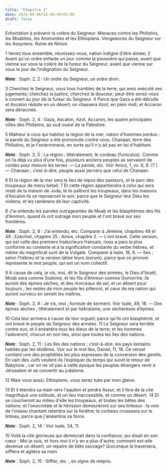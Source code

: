 ```yaml
---
title: "Chapitre 2"
date: 2024-09-06T18:40:49+02:00
draft: false
---
```



Exhortation à prévenir la colère du Seigneur.
Menaces contre les Philistins, les Moabites, les Ammonites et les Ethiopiens.
Vengeances du Seigneur sur les Assyriens.
Ruine de Ninive.


1 Venez tous ensemble, réunissez-vous, nation indigne d'être aimée; 2 Avant qu'un ordre enfante un jour comme la poussière qui passe, avant que vienne sur vous la colère de la fureur du Seigneur, avant que vienne sur vous le jour de l'indignation du Seigneur.

***Note*** :  Soph. 2, 2 : Un ordre du Seigneur, un ordre divin.

3 Cherchez le Seigneur, vous tous humbles de la terre, qui avez exécuté ses jugements; cherchez la justice, cherchez la douceur; peut-être serez-vous à couvert au jour de la fureur du Seigneur. 4 Parce que Gaza a été détruite et Ascalon réduite en un désert; on chassera Azot, en plein midi, et Accaron sera déracinée.

***Note*** :  Soph. 2, 4 : Gaza, Ascalon, Azot, Accaron, les quatre principales villes des Philistins, au sud-ouest de la Palestine.

5 Malheur à vous qui habitez la région de la mer, nation d'hommes perdus : la parole du Seigneur a été prononcée contre vous, Chanaan, terre des Philistins, et je t'exterminerai, en sorte qu'il n'y ait pas en toi d'habitant.

***Note*** :  Soph. 2, 5 : La région ; littéralement, le cordeau (funiculus). Comme on l’a déjà vu plus d’une fois, plusieurs anciens peuples se servaient de cordes pour mesure les terres. ― La parole, etc. Voir Amos, 1, vv. 6, 8. (? ) ― Chanaan ; c’est-à-dire, peuple aussi pervers que celui de Chanaan.

6 Et la région de la mer sera le lieu de repos des pasteurs, et le parc des troupeaux de menu bétail; 7 Et cette région appartiendra à celui qui sera resté de la maison de Juda; là ils paîtront les troupeaux, dans les maisons d'Ascalon ils se reposeront le soir; parce que le Seigneur leur Dieu les visitera, et les ramènera de leur captivité.


8 J'ai entendu les paroles outrageantes de Moab et les blasphèmes des fils d'Ammon, quand ils ont outragé mon peuple et l'ont bravé sur ses frontières.

***Note*** :  Soph. 2, 8 : J’ai entendu, etc. Comparer à Jérémie, chapitres 48 et 49 ; Ezéchiel, chapitre 25 ; Amos, chapitre 2. ― L’ont bravé. Cette version, qui est celle des premiers traducteurs français, nous a paru la plus conforme au contexte et à la signification constante du verbe hébreu, et même du magnificat sunt de la Vulgate. Comparer à Isaïe, 16, 6. ― Ses ; selon l’hébreu et la version latine leurs (eorum), parce que ce pronom représente le mot peuple, qui est un nom collectif.

9 A cause de cela, je vis, moi, dit le Seigneur des armées, le Dieu d'Israël, Moab sera comme Sodome, et les fils d'Ammon comme Gomorrhe; ils auront des épines sèches, et des morceaux de sel, et un désert pour toujours ; les restes de mon peuple les pilleront, et ceux de ma nation qui auront survécu en seront les maîtres.

***Note*** :  Soph. 2, 9 : Je vis, moi ; formule de serment. Voir Isaïe, 49, 18. ― Des épines sèches ; littéralement et par hébraïsme, une sécheresse d’épines.

10 Cela leur arrivera à cause de leur orgueil; parce qu'ils ont blasphémé, et ont bravé le peuple du Seigneur des armées. 11 Le Seigneur sera terrible contre eux, et il anéantira tous les dieux de la terre; et les hommes l'adoreront, chacun en son lieu, ainsi que toutes les îles des nations.

***Note*** :  Soph. 2, 11 : Les îles des nations ; c’est-à-dire, les pays lointains habités par les idolâtres. Voir sur le mot îles, Daniel, 11, 18. Ce verset contient une des prophéties les plus expresses de la conversion des gentils. En vain des Juifs veulent-ils l’expliquer du temps qui suivit le retour de Babylone ; car on ne vit pas à cette époque les peuples étrangers venir à Jérusalem et se convertir au judaïsme.


12 Mais vous aussi, Ethiopiens, vous serez tués par mon glaive.


13 Et il étendra sa main vers l'aquilon et perdra Assur; et il fera de la cité magnifique une solitude, et un lieu inaccessible, et comme un désert. 14 Et se coucheront au milieu d'elle les troupeaux, et toutes les bêtes des nations; et l'onocrotale et le hérisson demeureront sur ses linteaux : la voix de l'oiseau chantant retentira sur la fenêtre; le corbeau croassera sur le linteau, parce que j'anéantirai sa force.

***Note*** :  Soph. 2, 14 : Voir Isaïe, 34, 11.

15 Voilà la cité glorieuse qui demeurait dans la confiance; qui disait en son cœur : Moi je suis, et hors moi il n'y en a plus d'autre; comment est-elle devenue un désert, un repaire de bête sauvage? Quiconque la traversera, sifflera et agitera sa main.

***Note*** :  Soph. 2, 15 : Siffler, etc. , en signe de mépris.

